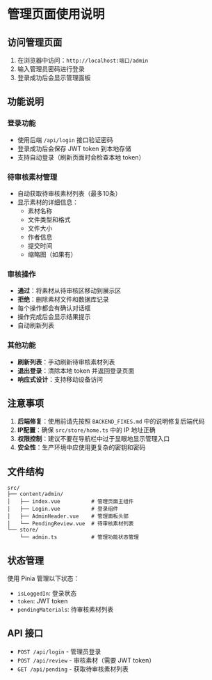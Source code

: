 # 管理页面使用说明

## 访问管理页面

1. 在浏览器中访问：`http://localhost:端口/admin`
2. 输入管理员密码进行登录
3. 登录成功后会显示管理面板

## 功能说明

### 登录功能
- 使用后端 `/api/login` 接口验证密码
- 登录成功后会保存 JWT token 到本地存储
- 支持自动登录（刷新页面时会检查本地 token）

### 待审核素材管理
- 自动获取待审核素材列表（最多10条）
- 显示素材的详细信息：
  - 素材名称
  - 文件类型和格式
  - 文件大小
  - 作者信息
  - 提交时间
  - 缩略图（如果有）

### 审核操作
- **通过**：将素材从待审核区移动到展示区
- **拒绝**：删除素材文件和数据库记录
- 每个操作都会有确认对话框
- 操作完成后会显示结果提示
- 自动刷新列表

### 其他功能
- **刷新列表**：手动刷新待审核素材列表
- **退出登录**：清除本地 token 并返回登录页面
- **响应式设计**：支持移动设备访问

## 注意事项

1. **后端修复**：使用前请先按照 `BACKEND_FIXES.md` 中的说明修复后端代码
2. **IP配置**：确保 `src/store/home.ts` 中的 IP 地址正确
3. **权限控制**：建议不要在导航栏中过于显眼地显示管理入口
4. **安全性**：生产环境中应使用更复杂的密钥和密码

## 文件结构

```
src/
├── content/admin/
│   ├── index.vue          # 管理页面主组件
│   ├── Login.vue          # 登录组件
│   ├── AdminHeader.vue    # 管理面板头部
│   └── PendingReview.vue  # 待审核素材列表
└── store/
    └── admin.ts           # 管理功能状态管理
```

## 状态管理

使用 Pinia 管理以下状态：
- `isLoggedIn`: 登录状态
- `token`: JWT token
- `pendingMaterials`: 待审核素材列表

## API 接口

- `POST /api/login` - 管理员登录
- `POST /api/review` - 审核素材（需要 JWT token）
- `GET /api/pending` - 获取待审核素材列表
